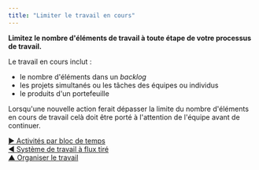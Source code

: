 ```yaml
---
title: "Limiter le travail en cours"
---
```



**Limitez le nombre d'éléments de travail à toute étape de votre processus de travail.**

Le travail en cours inclut :

- le nombre d'éléments dans un <dfn data-info="Demandes en attente: Une liste explicite et priorisée de tâches (livrables) ou d&apos;intention en attente de traitement.">backlog</dfn>
- les projets simultanés ou les tâches des équipes ou individus
- le produits d'un portefeuille

Lorsqu'une nouvelle action ferait dépasser la limite du nombre d'éléments en cours de travail celà doit être porté à l'attention de l'équipe avant de continuer.

[&#9654; Activités par bloc de temps](timebox-activities.html)<br/>[&#9664; Système de travail à flux tiré](pull-system-for-work.html)<br/>[&#9650; Organiser le travail](organizing-work.html)

